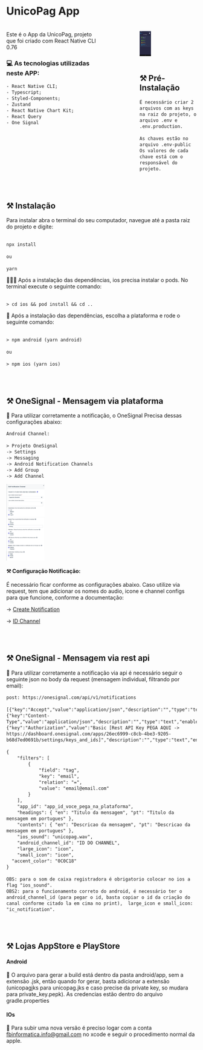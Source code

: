 # UnicoPag App

<br />
<div class="row">

  <div style="width: 50%; float:left; margin-right:20%">
Este é o App da UnicoPag, projeto que foi criado com React Native CLI 0.76

### 💻 As tecnologias utilizadas neste APP:

    - React Native CLI;
    - Typescript;
    - Styled-Components;
    - Zustand
    - React Native Chart Kit;
    - React Query
    - One Signal

  </div>
  <div class="column" style="margin-left: 30px">
  <img  align="center"  alt="img"  src="./src/assets/project.jpg"  width="20%" />

  </div>
</div>

<br />

## ⚒️ Pré-Instalação

```
É necessário criar 2 arquivos com as keys na raiz do projeto, o arquivo .env e .env.production.

As chaves estão no arquivo .env-public
Os valores de cada chave está com o responsável do projeto.

```

<br />
<br />

## ⚒️ Instalação

Para instalar abra o terminal do seu computador, navegue até a pasta raiz do projeto e digite:

```

npx install

ou

yarn

```

👨🏾‍💻 Após a instalação das dependências, ios precisa instalar o pods. No terminal execute o seguinte comando:

```

> cd ios && pod install && cd ..

```

📱 Após a instalação das dependências, escolha a plataforma e rode o seguinte comando:

```

> npm android (yarn android)

ou

> npm ios (yarn ios)

```

<br />
<br />

## ⚒️ OneSignal - Mensagem via plataforma

📱 Para utilizar corretamente a notificação, o OneSignal Precisa dessas configurações abaixo:

```
Android Channel:

> Projeto OneSignal
-> Settings
-> Messaging
-> Android Notification Channels
-> Add Group
-> Add Channel
```

<img  align="center"  alt="img"  src="./src/assets/channel.png"  width="20%" />

<br />

#### ⚒️ Configuração Notificação:

É necessário ficar conforme as configurações abaixo. Caso utilize via request, tem que adicionar os nomes do audio, icone e channel configs para que funcione, conforme a documentação:

-> [Create Notification](https://documentation.onesignal.com/reference/create-notification)

-> [ID Channel](https://dashboard.onesignal.com/apps/b3735b6c-0828-47cf-adeb-368574514b33/settings/messaging)

<br />
<br />

## ⚒️ OneSignal - Mensagem via rest api

📱 Para utilizar corretamente a notificação via api é necessário seguir o seguinte json no body da request (mensagem individual, filtrando por email):

```
post: https://onesignal.com/api/v1/notifications

[{"key":"Accept","value":"application/json","description":"","type":"text","enabled":true},{"key":"Content-Type","value":"application/json","description":"","type":"text","enabled":true},{"key":"Authorization","value":"Basic [Rest API Key PEGA AQUI -> https://dashboard.onesignal.com/apps/26ec6999-c8cb-4be3-9205-b68d7ed0691b/settings/keys_and_ids]","description":"","type":"text","enabled":true}]

{
	"filters": [
		{
			"field": "tag",
			"key": "email",
			"relation": "=",
			"value": "email@email.com"
		}
	],
	"app_id": "app_id_voce_pega_na_plataforma",
 	"headings": { "en": "Titulo da mensagem", "pt": "Titulo da mensagem em portugues" },
	"contents": { "en": "Descricao da mensagem", "pt": "Descricao da mensagem em portugues" },
	"ios_sound": "unicopag.wav",
	"android_channel_id": "ID DO CHANNEL",
	"large_icon": "icon",
	"small_icon": "icon",
  "accent_color": "0C0C18"
}

OBS: para o som de caixa registradora é obrigatorio colocar no ios a flag "ios_sound".
OBS2: para o funcionamento correto do android, é necessário ter o android_channel_id (para pegar o id, basta copiar o id da criação do canal conforme citado la em cima no print),  large_icon e small_icon: "ic_notification".
```

<br />
<br />

## ⚒️ Lojas AppStore e PlayStore

#### Android

📱 O arquivo para gerar a build está dentro da pasta android/app, sem a extensão .jsk, então quando for gerar, basta adicionar a extensão (unicopagjks para unicopag.jks e caso precise da private key, so mudara para private_key.pepk). As credencias estão dentro do arquivo gradle.properties

#### IOs

📱 Para subir uma nova versão é preciso logar com a conta fbinformatica.info@gmail.com no xcode e seguir o procedimento normal da apple.
